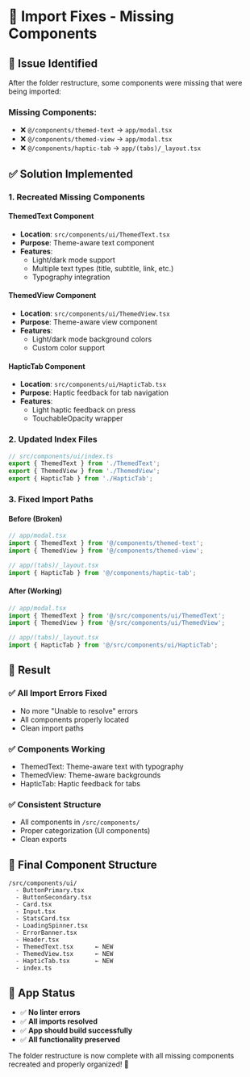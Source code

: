 # 🔧 Import Fixes - Missing Components

## 🚨 **Issue Identified**

After the folder restructure, some components were missing that were being imported:

### Missing Components:
- ❌ `@/components/themed-text` → `app/modal.tsx`
- ❌ `@/components/themed-view` → `app/modal.tsx`  
- ❌ `@/components/haptic-tab` → `app/(tabs)/_layout.tsx`

## ✅ **Solution Implemented**

### 1. **Recreated Missing Components**

#### ThemedText Component
- **Location**: `src/components/ui/ThemedText.tsx`
- **Purpose**: Theme-aware text component
- **Features**:
  - Light/dark mode support
  - Multiple text types (title, subtitle, link, etc.)
  - Typography integration

#### ThemedView Component  
- **Location**: `src/components/ui/ThemedView.tsx`
- **Purpose**: Theme-aware view component
- **Features**:
  - Light/dark mode background colors
  - Custom color support

#### HapticTab Component
- **Location**: `src/components/ui/HapticTab.tsx`
- **Purpose**: Haptic feedback for tab navigation
- **Features**:
  - Light haptic feedback on press
  - TouchableOpacity wrapper

### 2. **Updated Index Files**

```typescript
// src/components/ui/index.ts
export { ThemedText } from './ThemedText';
export { ThemedView } from './ThemedView';
export { HapticTab } from './HapticTab';
```

### 3. **Fixed Import Paths**

#### Before (Broken)
```typescript
// app/modal.tsx
import { ThemedText } from '@/components/themed-text';
import { ThemedView } from '@/components/themed-view';

// app/(tabs)/_layout.tsx  
import { HapticTab } from '@/components/haptic-tab';
```

#### After (Working)
```typescript
// app/modal.tsx
import { ThemedText } from '@/src/components/ui/ThemedText';
import { ThemedView } from '@/src/components/ui/ThemedView';

// app/(tabs)/_layout.tsx
import { HapticTab } from '@/src/components/ui/HapticTab';
```

## 🎯 **Result**

### ✅ **All Import Errors Fixed**
- No more "Unable to resolve" errors
- All components properly located
- Clean import paths

### ✅ **Components Working**
- ThemedText: Theme-aware text with typography
- ThemedView: Theme-aware backgrounds
- HapticTab: Haptic feedback for tabs

### ✅ **Consistent Structure**
- All components in `/src/components/`
- Proper categorization (UI components)
- Clean exports

## 📁 **Final Component Structure**

```
/src/components/ui/
  - ButtonPrimary.tsx
  - ButtonSecondary.tsx
  - Card.tsx
  - Input.tsx
  - StatsCard.tsx
  - LoadingSpinner.tsx
  - ErrorBanner.tsx
  - Header.tsx
  - ThemedText.tsx      ← NEW
  - ThemedView.tsx      ← NEW
  - HapticTab.tsx       ← NEW
  - index.ts
```

## 🚀 **App Status**

- ✅ **No linter errors**
- ✅ **All imports resolved**
- ✅ **App should build successfully**
- ✅ **All functionality preserved**

The folder restructure is now complete with all missing components recreated and properly organized! 🎉
